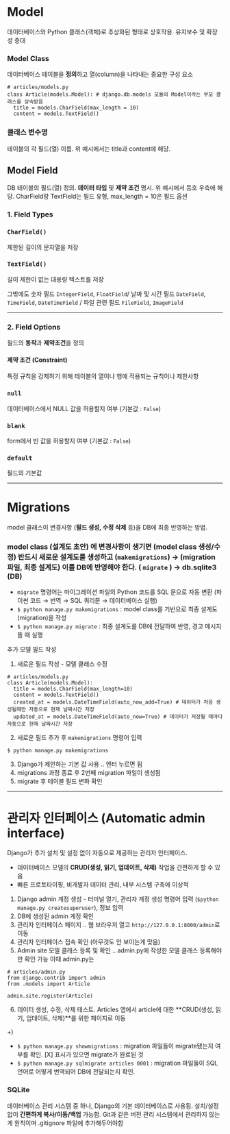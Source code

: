 # Model
데이터베이스와 Python 클래스(객체)로 추상화된 형태로 상호작용. 유지보수 및 확장성 증대

### Model Class
데이터베이스 테이블을 **정의**하고 열(column)을 나타내는 중요한 구성 요소
```
# articles/models.py
class Article(models.Model): # django.db.models 모듈의 Model이라는 부모 클래스를 상속받음
  title = models.CharField(max_length = 10)
  content = models.TextField()
```

### 클래스 변수명 
테이블의 각 필드(열) 이름. 위 예시에서는 title과 content에 해당.

## Model Field
DB 테이블의 필드(열) 정의. **데이터 타입** 및 **제약 조건** 명시. 위 예시에서 등호 우측에 해당.
CharField랑 TextField는 필드 유형, max_length = 10은 필드 옵션

### 1. Field Types 
### `CharField()`
제한된 길이의 문자열을 저장

### `TextField()`
길이 제한이 없는 대용량 텍스트를 저장

그밖에도 숫자 필드 `IntegerField`, `FloatField`/
날짜 및 시간 필드 `DateField`, `TimeField`, `DateTimeField` / 파일 관련 필드 `FileField`, `ImageField`

---
### 2. Field Options
필드의 **동작**과 **제약조건**을 정의

#### 제약 조건 (Constraint)
특정 규칙을 강제하기 위해 테이블의 열이나 행에 적용되는 규칙이나 제한사항

### `null`
데이터베이스에서 NULL 값을 허용할지 여부 (기본값 : `False`)

### `blank`
form에서 빈 값을 허용할지 여부 (기본값 : `False`)

### `default`
필드의 기본값

---

# Migrations
model 클래스이 변경사항 (**필드 생성, 수정 삭제** 등)을 DB에 최종 반영하는 방법.

### model class (설계도 초안) 에 변경사항이 생기면 (model class 생성/수정) 반드시 새로운 설계도를 생성하고 (`makemigrations`) → (migration 파일, 최종 설계도) 이를 DB에 반영해야 한다. ( `migrate` ) → db.sqlite3 (DB)

- `migrate` 명령어는 마이그레이션 파일의 Python 코드를 SQL 문으로 자동 변환 (파이썬 코드 → 번역 → SQL 쿼리문 → 데이터베이스 실행)
- `$ python manage.py makemigrations` : model class를 기반으로 최종 설계도(migration)을 작성
- `$ python manage.py migrate` : 최종 설계도를 DB에 전달하여 반영, 경고 메시지 뜰 때 실행

추가 모델 필드 작성
1) 새로운 필드 작성 - 모델 클래스 수정
```
# articles/models.py
class Article(models.Model):
  title = models.CharField(max_length=10)
  content = models.TextField()
  created_at = models.DateTimeField(auto_now_add=True) # 데이터가 처음 생성될때만 자동으로 현재 날짜시간 저장
  updated_at = models.DateTimeField(auto_now=True) # 데이터가 저장될 때마다 자동으로 현재 날짜시간 저장
```

2) 새로운 필드 추가 후 `makemigrations` 명령어 입력
```
$ python manage.py makemigrations
```

3) Django가 제안하는 기본 값 사용 .. 엔터 누르면 됨
4) migrations 과정 종료 후 2번째 migration 파일이 생성됨
5) migrate 후 테이블 필드 변화 확인

---
# 관리자 인터페이스 (Automatic admin interface)
Django가 추가 설치 및 설정 없이 자동으로 제공하는 관리자 인터페이스. 
- 데이터베이스 모델의 **CRUD(생성, 읽기, 업데이트, 삭제)** 작업을 간편하게 할 수 있음
- 빠른 프로토타이핑, 비개발자 데이터 관리, 내부 시스템 구축에 이상적

1) Django admin 계정 생성 - 터미널 열기, 관리자 계정 생성 명령어 입력 (`$python manage.py createsuperuser`), 정보 입력
2) DB에 생성된 admin 계정 확인
3) 관리자 인터페이스 페이지 .. 웹 브라우저 열고 `http://127.0.0.1:8000/admin`로 이동
4) 관리자 인터페이스 접속 확인 (아무것도 안 보이는게 맞음)
5) Admin site 모델 클래스 등록 및 확인 .. admin.py에 작성한 모델 클래스 등록해야만 확인 가능
이때 admin.py는
  ```
  # articles/admin.py
  from django.contrib import admin
  from .models import Article

  admin.site.register(Article)
  ```

6) 데이터 생성, 수정, 삭제 테스트. Articles 앱에서 article에 대한 **CRUD(생성, 읽기, 업데이트, 삭제)**를 위한 페이지로 이동


+)

- `$ python manage.py showmigrations` : migration 파일들이 migrate됐는지 여부를 확인. [X] 표시가 있으면 migrate가 완료된 것
- `$ python manage.py sqlmigrate articles 0001` : migration 파일들이 SQL 언어로 어떻게 번역되어 DB에 전달되는지 확인.

### SQLite
데이터베이스 관리 시스템 중 하나, Django의 기본 데이터베이스로 사용됨. 설치/설정 없이 **간편하게 복사/이동/백업** 가능함. Git과 같은 버전 관리 시스템에서 관리하지 않는 게 원칙이며 .gitignore 파일에 추가해두어야함